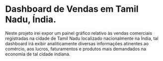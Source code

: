 # Dashboard de Vendas em Tamil Nadu, Índia.

   Neste projeto irei expor um painel gráfico relativo às vendas comerciais registradas na cidade de Tamil Nadu localizado nacionalmente na Índia, tal dashboard irá exibir analiticamente diversas informações atinentes ao comércio, aos lucros, faturamentos e produtos mais demandados na economia de tal cidade indiana.
 
 
